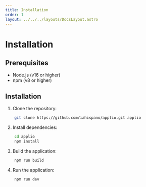 ```yaml
---
title: Installation
order: 1
layout: ../../../layouts/DocsLayout.astro
---
```


# Installation

## Prerequisites

- Node.js (v16 or higher)
- npm (v8 or higher)

## Installation

1. Clone the repository:
```bash
    git clone https://github.com/iahispano/applio.git applio
```

2. Install dependencies:
```bash
    cd applio
    npm install
```

3. Build the application:
```bash
    npm run build
```

4. Run the application:
```bash
    npm run dev
```
